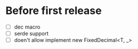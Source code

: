 # Before first release
- [ ] dec macro
- [ ] serde support
- [ ] doen't allow implement new FixedDecimal<T, _>

